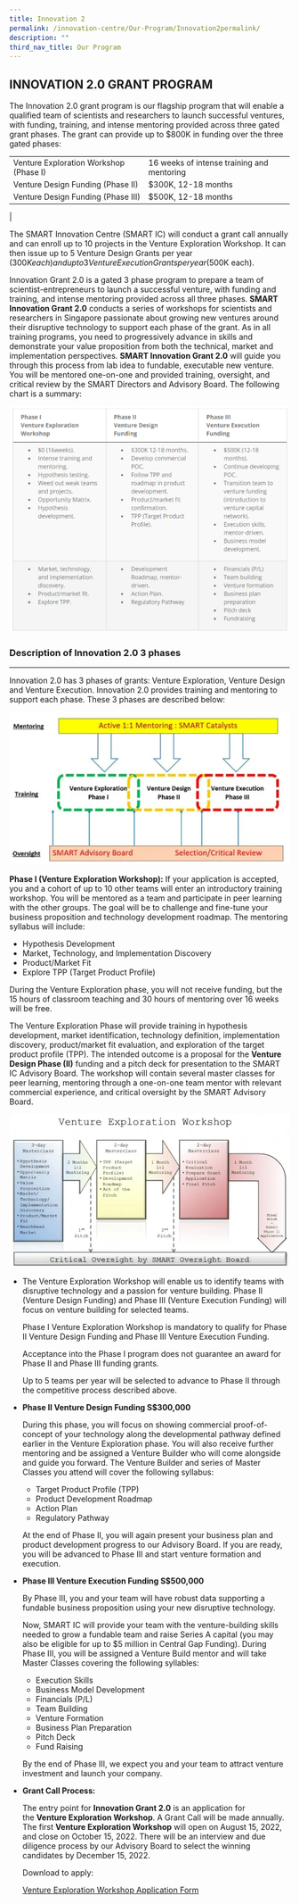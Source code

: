 ```yaml
---
title: Innovation 2
permalink: /innovation-centre/Our-Program/Innovation2permalink/
description: ""
third_nav_title: Our Program
---
```

INNOVATION 2.0 GRANT PROGRAM
----------------------------

The Innovation 2.0 grant program is our flagship program that will enable a qualified team of scientists and researchers to launch successful ventures, with funding, training, and intense mentoring provided across three gated grant phases. The grant can provide up to $800K in funding over the three gated phases:

|  |  | 
| -------- | -------- | 
| Venture Exploration Workshop (Phase I)    | 16 weeks of intense training and mentoring    | 
| Venture Design Funding (Phase II) | $300K, 12-18 months |
| Venture Design Funding (Phase III) | $500K, 12-18 months |
| 

The SMART Innovation Centre (SMART IC) will conduct a grant call annually and can enroll up to 10 projects in the Venture Exploration Workshop. It can then issue up to 5 Venture Design Grants per year ($300K each) and up to 3 Venture Execution Grants per year ($500K each).

Innovation Grant 2.0 is a gated 3 phase program to prepare a team of scientist-entrepreneurs to launch a successful venture, with funding and training, and intense mentoring provided across all three phases. **SMART Innovation Grant 2.0** conducts a series of workshops for scientists and researchers in Singapore passionate about growing new ventures around their disruptive technology to support each phase of the grant. As in all training programs, you need to progressively advance in skills and demonstrate your value proposition from both the technical, market and implementation perspectives. **SMART Innovation Grant 2.0** will guide you through this process from lab idea to fundable, executable new venture. You will be mentored one-on-one and provided training, oversight, and critical review by the SMART Directors and Advisory Board. The following chart is a summary:

![](/images/InnovationGrant2%20table.png)

### Description of Innovation 2.0 3 phases
--------------------------------------

Innovation 2.0 has 3 phases of grants: Venture Exploration, Venture Design and Venture Execution. Innovation 2.0 provides training and mentoring to support each phase. These 3 phases are described below:

![](/images/InnovationCentre/InnovationGrant2_image1.png)

**Phase I (Venture Exploration Workshop):** If your application is accepted, you and a cohort of up to 10 other teams will enter an introductory training workshop. You will be mentored as a team and participate in peer learning with the other groups. The goal will be to challenge and fine-tune your business proposition and technology development roadmap. The mentoring syllabus will include:

*   Hypothesis Development
*   Market, Technology, and Implementation Discovery
*   Product/Market Fit
*   Explore TPP (Target Product Profile)

During the Venture Exploration phase, you will not receive funding, but the 15 hours of classroom teaching and 30 hours of mentoring over 16 weeks will be free.

The Venture Exploration Phase will provide training in hypothesis development, market identification, technology definition, implementation discovery, product/market fit evaluation, and exploration of the target product profile (TPP). The intended outcome is a proposal for the **Venture Design Phase (II)** funding and a pitch deck for presentation to the SMART IC Advisory Board. The workshop will contain several master classes for peer learning, mentoring through a one-on-one team mentor with relevant commercial experience, and critical oversight by the SMART Advisory Board.

![](/images/InnovationCentre/InnovationGrant2_image2.png)

*   The Venture Exploration Workshop will enable us to identify teams with disruptive technology and a passion for venture building. Phase II (Venture Design Funding) and Phase III (Venture Execution Funding) will focus on venture building for selected teams.
    
    Phase I Venture Exploration Workshop is mandatory to qualify for Phase II Venture Design Funding and Phase III Venture Execution Funding.
    
    Acceptance into the Phase I program does not guarantee an award for Phase II and Phase III funding grants.
    
    Up to 5 teams per year will be selected to advance to Phase II through the competitive process described above.
    
*   **Phase II Venture Design Funding S$300,000**
    
    During this phase, you will focus on showing commercial proof-of-concept of your technology along the developmental pathway defined earlier in the Venture Exploration phase. You will also receive further mentoring and be assigned a Venture Builder who will come alongside and guide you forward. The Venture Builder and series of Master Classes you attend will cover the following syllabus:
    
    *   Target Product Profile (TPP)
    *   Product Development Roadmap
    *   Action Plan
    *   Regulatory Pathway
    
    At the end of Phase II, you will again present your business plan and product development progress to our Advisory Board. If you are ready, you will be advanced to Phase III and start venture formation and execution.
    
*   **Phase III Venture Execution Funding S$500,000**
    
    By Phase III, you and your team will have robust data supporting a fundable business proposition using your new disruptive technology.
    
    Now, SMART IC will provide your team with the venture-building skills needed to grow a fundable team and raise Series A capital (you may also be eligible for up to $5 million in Central Gap Funding). During Phase III, you will be assigned a Venture Build mentor and will take Master Classes covering the following syllables:
    
    *   Execution Skills
    *   Business Model Development
    *   Financials (P/L)
    *   Team Building
    *   Venture Formation
    *   Business Plan Preparation
    *   Pitch Deck
    *   Fund Raising
    
    By the end of Phase III, we expect you and your team to attract venture investment and launch your company.
    
*   **Grant Call Process:**
    
    The entry point for **Innovation Grant 2.0** is an application for the **Venture Exploration Workshop**. A Grant Call will be made annually. The first **Venture Exploration Workshop** will open on August 15, 2022, and close on October 15, 2022. There will be an interview and due diligence process by our Advisory Board to select the winning candidates by December 15, 2022.
    
    Download to apply:
		
	[Venture Exploration Workshop Application Form](/files/InnovationProgram2%20Forms/SMART_Innovation_Grant_Phase_I_Venture_Exploration_Workshop.pdf)
	
	